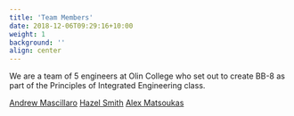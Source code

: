 ```yaml
---
title: 'Team Members'
date: 2018-12-06T09:29:16+10:00
weight: 1
background: ''
align: center
---
```


We are a team of 5 engineers at Olin College who set out to create BB-8 as part of the Principles of Integrated Engineering class.



[Andrew Mascillaro](https://github.com/intermezzio)
[Hazel Smith](https://github.com/Winterbl00m)
[Alex Matsoukas](https://github.com/a-matsoukas)